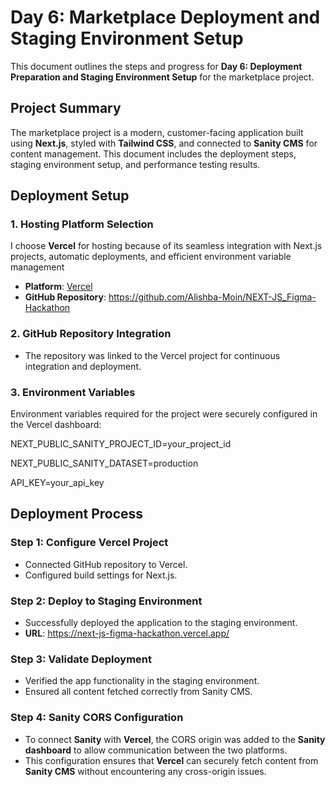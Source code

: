 # **Day 6: Marketplace Deployment and Staging Environment Setup**

This document outlines the steps and progress for **Day 6: Deployment Preparation and Staging Environment Setup** for the marketplace project.

## **Project Summary**
The marketplace project is a modern, customer-facing application built using **Next.js**, styled with **Tailwind CSS**, and connected to **Sanity CMS** for content management. This document includes the deployment steps, staging environment setup, and performance testing results.



## **Deployment Setup**

### **1. Hosting Platform Selection**
I choose **Vercel** for hosting because of its seamless integration with Next.js projects, automatic deployments, and efficient environment variable management

- **Platform**: [Vercel](https://vercel.com)
- **GitHub Repository**: https://github.com/Alishba-Moin/NEXT-JS_Figma-Hackathon

### **2. GitHub Repository Integration**
- The repository was linked to the Vercel project for continuous integration and deployment.

### **3. Environment Variables**
Environment variables required for the project were securely configured in the Vercel dashboard:

NEXT_PUBLIC_SANITY_PROJECT_ID=your_project_id

NEXT_PUBLIC_SANITY_DATASET=production

API_KEY=your_api_key




## **Deployment Process**

### **Step 1: Configure Vercel Project**
- Connected GitHub repository to Vercel.
- Configured build settings for Next.js.

### **Step 2: Deploy to Staging Environment**
- Successfully deployed the application to the staging environment.
- **URL**: https://next-js-figma-hackathon.vercel.app/

### **Step 3: Validate Deployment**
- Verified the app functionality in the staging environment.
- Ensured all content fetched correctly from Sanity CMS.

### **Step 4: Sanity CORS Configuration**
- To connect **Sanity** with **Vercel**, the CORS origin was added to the **Sanity dashboard** to allow communication between the two platforms.
- This configuration ensures that **Vercel** can securely fetch content from **Sanity CMS** without encountering any cross-origin issues.





